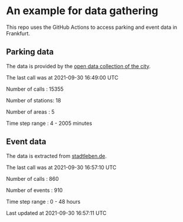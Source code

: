 # An example for data gathering

This repo uses the GitHub Actions to access parking and event data in Frankfurt.

## Parking data
The data is provided by the [open data collection of the city](https://www.offenedaten.frankfurt.de/).

The last call was at 2021-09-30 16:49:00 UTC

Number of calls   : 15355

Number of stations:    18

Number of areas   :     5

Time step range   :     4 -  2005 minutes


## Event data
The data is extracted from [stadtleben.de](https://stadtleben.de/frankfurt/).

The last call was at 2021-09-30 16:57:10 UTC

Number of calls   : 860

Number of events  : 910

Time step range   :   0 -  48 hours


Last updated at 2021-09-30 16:57:11 UTC
